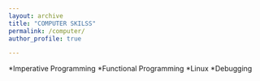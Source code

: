 ```yaml
---
layout: archive
title: "COMPUTER SKILSS"
permalink: /computer/
author_profile: true

---
```


*Imperative Programming
*Functional Programming
*Linux
*Debugging
